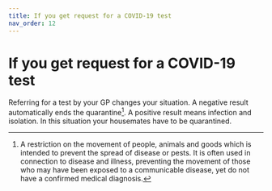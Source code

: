 ```yaml
---
title: If you get request for a COVID-19 test
nav_order: 12
---
```


If you get request for a COVID-19 test
======================================

Referring for a test by your GP changes your situation. A negative result automatically ends the quarantine[^1]. A positive result means infection and isolation. In this situation your housemates have to be quarantined.

[^1]: A restriction on the movement of people, animals and goods which is intended to prevent the spread of disease or pests. It is often used in connection to disease and illness, preventing the movement of those who may have been exposed to a communicable disease, yet do not have a confirmed medical diagnosis.